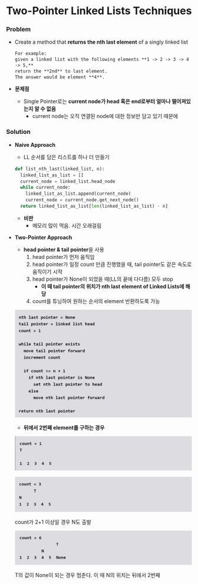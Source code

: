 # Two-Pointer Linked Lists Techniques

### Problem

- Create a method that **returns the nth last element** of a singly linked list
    
    ```
    For example: 
    given a linked list with the following elements **1 -> 2 -> 3 -> 4 -> 5,** 
    return the **2nd** to last element. 
    The answer would be element **4**.
    ```
    
- **문제점**
    - Single Pointer로는 **current node가 head 혹은 end로부터 얼마나 떨어져있는지 알 수 없음**
        - current node는 오직 연결된 node에 대한 정보만 담고 있기 때문에

### Solution

- **Naive Approach**
    - LL 순서를 담은 리스트를 하나 더 만들기
    
    ```python
    def list_nth_last(linked_list, n):
      linked_list_as_list = []
      current_node = linked_list.head_node
      while current_node:
        linked_list_as_list.append(current_node)
        current_node = current_node.get_next_node()
      return linked_list_as_list[len(linked_list_as_list) - n]
    ```
    
    - **비판**
        - 메모리 많이 먹음. 시간 오래걸림
- **Two-Pointer Approach**
    - **head pointer & tail pointer**을 사용
        1. head pointer가 먼저 움직임
        2. head pointer가 일정 count 만큼 진행했을 때, tail pointer도 같은 속도로 움직이기 시작
        3. head pointer가 None이 되었을 때(LL의 끝에 다다름) 모두 stop
            - **이 때 tail pointer의 위치가 nth last element of Linked Lists에 해당**
        4. count를 튜닝하여 원하는 순서의 element 반환하도록 가능
    
    ![Untitled](Two-Pointer%20Linked%20Lists%20Techniques%20dc3467337050410c90e586b96fb6dade/Untitled.png)
    
    - **뒤에서 2번째 element를 구하는 경우**
    
    ![Untitled](Two-Pointer%20Linked%20Lists%20Techniques%20dc3467337050410c90e586b96fb6dade/Untitled%201.png)
    
    ![count가 2+1 이상일 경우 N도 출발](Two-Pointer%20Linked%20Lists%20Techniques%20dc3467337050410c90e586b96fb6dade/Untitled%202.png)
    
    count가 2+1 이상일 경우 N도 출발
    
    ![T의 값이 None이 되는 경우 멈춘다. 이 때 N의 위치는 뒤에서 2번째](Two-Pointer%20Linked%20Lists%20Techniques%20dc3467337050410c90e586b96fb6dade/Untitled%203.png)
    
    T의 값이 None이 되는 경우 멈춘다. 이 때 N의 위치는 뒤에서 2번째